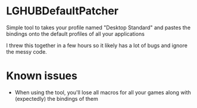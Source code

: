 # LGHUBDefaultPatcher
Simple tool to takes your profile named "Desktop Standard" and pastes the bindings onto the default profiles of all your applications

I threw this together in a few hours so it likely has a lot of bugs and ignore the messy code.

# Known issues
- When using the tool, you'll lose all macros for all your games along with (expectedly) the bindings of them

